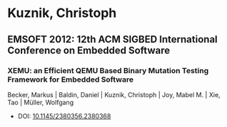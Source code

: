 # Kuznik, Christoph

## EMSOFT 2012: 12th ACM SIGBED International Conference on Embedded Software

### XEMU: an Efficient QEMU Based Binary Mutation Testing Framework for Embedded Software
Becker, Markus | Baldin, Daniel | Kuznik, Christoph | Joy, Mabel M. | Xie, Tao | Müller, Wolfgang
* DOI: [10.1145/2380356.2380368](https://doi.org/10.1145/2380356.2380368)

